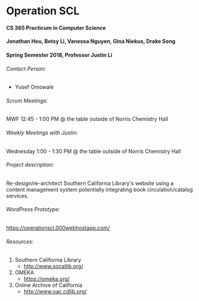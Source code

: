 # Operation SCL

#### CS 365 Practicum in Computer Science
#### Jonathan Hou, Betsy Li, Vanessa Nguyen, Gina Niekus, Drake Song
#### Spring Semester 2018, Professor Justin Li

###### Contact Person:
* Yusef Omowale

###### Scrum Meetings:
MWF 12:45 - 1:00 PM @ the table outside of Norris Chemistry Hall

###### Weekly Meetings with Justin:
Wednesday 1:00 - 1:30 PM @ the table outside of Norris Chemistry Hall

###### Project description:
Re-design/re-architect Southern California Library's website using a content
management system potentially integrating book circulation/catalog services.

###### WordPress Prototype:
https://operationscl.000webhostapp.com/

###### Resources:
1. Southern California Library
    * http://www.socallib.org/
2. OMEKA
    * https://omeka.org/
3. Online Archive of California
    * http://www.oac.cdlib.org/
